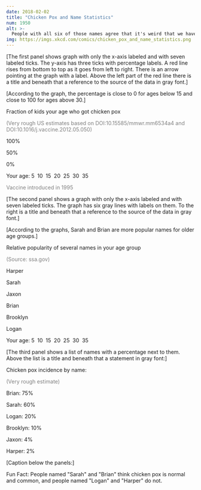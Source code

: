 ```yaml
---
date: 2018-02-02
title: "Chicken Pox and Name Statistics"
num: 1950
alt: >-
  People with all six of those names agree that it's weird that we have teeth, when you think about it for too long. Just about everyone agrees on that, except&mdash;in a still-unexplained statistical anomaly&mdash;people named "Trevor."
img: https://imgs.xkcd.com/comics/chicken_pox_and_name_statistics.png
---
```

[The first panel shows graph with only the x-axis labeled and with seven labeled ticks. The y-axis has three ticks with percentage labels. A red line rises from bottom to top as it goes from left to right. There is an arrow pointing at the graph with a label. Above the left part of the red line there is a title and beneath that a reference to the source of the data in gray font.]

[According to the graph, the percentage is close to 0 for ages below 15 and close to 100 for ages above 30.]

Fraction of kids your age who got chicken pox

<span style="color:gray">(Very rough US estimates based on DOI:10.15585/mmwr.mm6534a4 and DOI:10.1016/j.vaccine.2012.05.050)</span>

100%

50%

0%

Your age: 5&nbsp;&nbsp;10&nbsp;&nbsp;15&nbsp;&nbsp;20&nbsp;&nbsp;25&nbsp;&nbsp;30&nbsp;&nbsp;35

<span style="color:gray">Vaccine introduced in 1995</span>

[The second panel shows a graph with only the x-axis labeled and with seven labeled ticks. The graph has six gray lines with labels on them. To the right is a title and beneath that a reference to the source of the data in gray font.]

[According to the graphs, Sarah and Brian are more popular names for older age groups.]

Relative popularity of several names in your age group

<span style="color:gray">(Source: ssa.gov)</span>

Harper

Sarah

Jaxon

Brian

Brooklyn

Logan

Your age: 5&nbsp;&nbsp;10&nbsp;&nbsp;15&nbsp;&nbsp;20&nbsp;&nbsp;25&nbsp;&nbsp;30&nbsp;&nbsp;35

[The third panel shows a list of names with a percentage next to them. Above the list is a title and beneath that a statement in gray font:]

Chicken pox incidence by name:

<span style="color:gray">(Very rough estimate)</span>

 Brian: 75%

 Sarah: 60%

 Logan: 20%

 Brooklyn: 10%

 Jaxon: 4%

 Harper: 2%

[Caption below the panels:]

Fun Fact: People named "Sarah" and "Brian" think chicken pox is normal and common, and people named "Logan" and "Harper" do not.